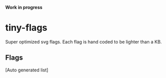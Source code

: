 **Work in progress**

# tiny-flags
Super optimized svg flags.
Each flag is hand coded to be lighter than a KB.


## Flags
[Auto generated list]
